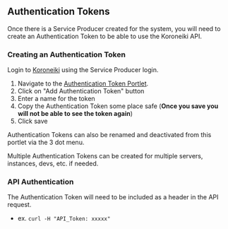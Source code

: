 ## Authentication Tokens
Once there is a Service Producer created for the system, you will need to create an Authentication Token to be able to use the Koroneiki API. 

### Creating an Authentication Token
Login to [Koroneiki](https://koroneiki.liferay.com) using the Service Producer login. 
1. Navigate to the [Authentication Token Portlet](https://koroneiki.liferay.com/authentication-token).
2. Click on "Add Authentication Token" button
3. Enter a name for the token
4. Copy the Authentication Token some place safe (**Once you save you will not be able to see the token again**)
5. Click save

Authentication Tokens can also be renamed and deactivated from this portlet via the 3 dot menu.

Multiple Authentication Tokens can be created for multiple servers, instances, devs, etc. if needed.

### API Authentication
The Authentication Token will need to be included as a header in the API request.
- ex. `curl -H "API_Token: xxxxx"`